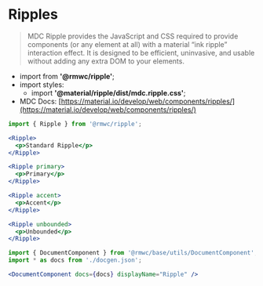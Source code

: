 # Ripples

> MDC Ripple provides the JavaScript and CSS required to provide components (or any element at all) with a material “ink ripple” interaction effect. It is designed to be efficient, uninvasive, and usable without adding any extra DOM to your elements.

- import from **'@rmwc/ripple'**;
- import styles:
  - import **'@material/ripple/dist/mdc.ripple.css'**;
- MDC Docs: [https://material.io/develop/web/components/ripples/](https://material.io/develop/web/components/ripples/)

```jsx render
import { Ripple } from '@rmwc/ripple';

<Ripple>
  <p>Standard Ripple</p>
</Ripple>

<Ripple primary>
  <p>Primary</p>
</Ripple>

<Ripple accent>
  <p>Accent</p>
</Ripple>

<Ripple unbounded>
  <p>Unbounded</p>
</Ripple>
```

```jsx renderOnly
import { DocumentComponent } from '@rmwc/base/utils/DocumentComponent';
import * as docs from './docgen.json';

<DocumentComponent docs={docs} displayName="Ripple" />
```
